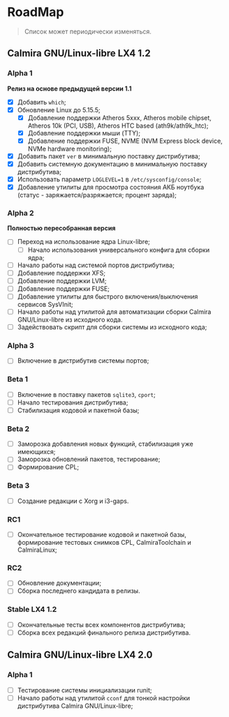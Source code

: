 # RoadMap

> Список может периодически изменяться.

## Calmira GNU/Linux-libre LX4 1.2

### Alpha 1

**Релиз на основе предыдущей версии 1.1**

- [X] Добавить `which`;
- [X] Обновление Linux до 5.15.5;
    - [X] Добавление поддержки Atheros 5xxx, Atheros mobile chipset, Atheros 10k
      (PCI, USB), Atheros HTC based (ath9k/ath9k_htc);
    - [X] Добавление поддержки мыши (TTY);
    - [X] Добавление поддержки FUSE, NVME (NVM Express block device, NVMe
      hardware monitoring);
- [X] Добавить пакет `ver` в минимальную поставку дистрибутива;
- [X] Добавить системную документацию в минимальную поставку дистрибутива;
- [X] Использовать параметр `LOGLEVEL=1` в `/etc/sysconfig/console`;
- [X] Добавление утилиты для просмотра состояния АКБ ноутбука (статус -
  заряжается/разряжается; процент заряда);

### Alpha 2

**Полностью пересобранная версия**

- [ ] Переход на использование ядра Linux-libre;
    - [ ] Начало использования универсального конфига для сборки ядра;
- [ ] Начало работы над системой портов дистрибутива;
- [ ] Добавление поддержки XFS;
- [ ] Добавление поддержки LVM;
- [ ] Добавление поддержки FUSE;
- [ ] Добавление утилиты для быстрого включения/выключения сервисов SysVInit;
- [ ] Начало работы над утилитой для автоматизации сборки Calmira
  GNU/Linux-libre из исходного кода.
- [ ] Задействовать скрипт для сборки системы из исходного кода;

### Alpha 3

- [ ] Включение в дистрибутив системы портов;

### Beta 1

- [ ] Включение в поставку пакетов `sqlite3`, `cport`;
- [ ] Начало тестирования дистрибутива;
- [ ] Стабилизация кодовой и пакетной базы;

### Beta 2

- [ ] Заморозка добавления новых функций, стабилизация уже имеющихся;
- [ ] Заморозка обновлений пакетов, тестирование;
- [ ] Формирование CPL;

### Beta 3

- [ ] Создание редакции с Xorg и i3-gaps.

### RC1

- [ ] Окончательное тестирование кодовой и пакетной базы, формирование тестовых
  снимков CPL, CalmiraToolchain и CalmiraLinux;

### RC2

- [ ] Обновление документации;
- [ ] Сборка последнего кандидата в релизы.

### Stable LX4 1.2

- [ ] Окончательные тесты всех компонентов дистрибутива;
- [ ] Сборка всех редакций финального релиза дистрибутива.

## Calmira GNU/Linux-libre LX4 2.0

### Alpha 1

- [ ] Тестирование системы инициализации runit;
- [ ] Начало работы над утилитой `cconf` для тонкой настройки дистрибутива
  Calmira GNU/Linux-libre;
